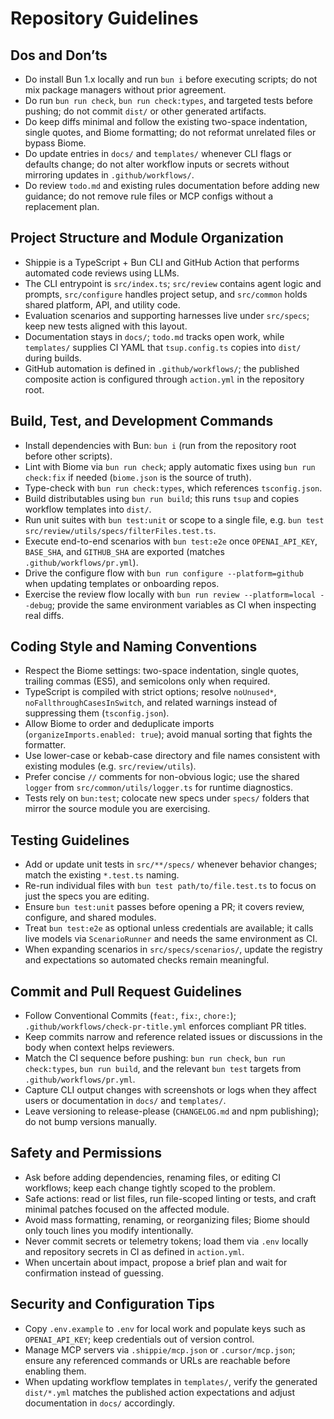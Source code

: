 # Repository Guidelines

## Dos and Don’ts

- Do install Bun 1.x locally and run `bun i` before executing scripts; do not mix package managers without prior agreement.
- Do run `bun run check`, `bun run check:types`, and targeted tests before pushing; do not commit `dist/` or other generated artifacts.
- Do keep diffs minimal and follow the existing two-space indentation, single quotes, and Biome formatting; do not reformat unrelated files or bypass Biome.
- Do update entries in `docs/` and `templates/` whenever CLI flags or defaults change; do not alter workflow inputs or secrets without mirroring updates in `.github/workflows/`.
- Do review `todo.md` and existing rules documentation before adding new guidance; do not remove rule files or MCP configs without a replacement plan.

## Project Structure and Module Organization

- Shippie is a TypeScript + Bun CLI and GitHub Action that performs automated code reviews using LLMs.
- The CLI entrypoint is `src/index.ts`; `src/review` contains agent logic and prompts, `src/configure` handles project setup, and `src/common` holds shared platform, API, and utility code.
- Evaluation scenarios and supporting harnesses live under `src/specs`; keep new tests aligned with this layout.
- Documentation stays in `docs/`; `todo.md` tracks open work, while `templates/` supplies CI YAML that `tsup.config.ts` copies into `dist/` during builds.
- GitHub automation is defined in `.github/workflows/`; the published composite action is configured through `action.yml` in the repository root.

## Build, Test, and Development Commands

- Install dependencies with Bun: `bun i` (run from the repository root before other scripts).
- Lint with Biome via `bun run check`; apply automatic fixes using `bun run check:fix` if needed (`biome.json` is the source of truth).
- Type-check with `bun run check:types`, which references `tsconfig.json`.
- Build distributables using `bun run build`; this runs `tsup` and copies workflow templates into `dist/`.
- Run unit suites with `bun test:unit` or scope to a single file, e.g. `bun test src/review/utils/specs/filterFiles.test.ts`.
- Execute end-to-end scenarios with `bun test:e2e` once `OPENAI_API_KEY`, `BASE_SHA`, and `GITHUB_SHA` are exported (matches `.github/workflows/pr.yml`).
- Drive the configure flow with `bun run configure --platform=github` when updating templates or onboarding repos.
- Exercise the review flow locally with `bun run review --platform=local --debug`; provide the same environment variables as CI when inspecting real diffs.

## Coding Style and Naming Conventions

- Respect the Biome settings: two-space indentation, single quotes, trailing commas (ES5), and semicolons only when required.
- TypeScript is compiled with strict options; resolve `noUnused*`, `noFallthroughCasesInSwitch`, and related warnings instead of suppressing them (`tsconfig.json`).
- Allow Biome to order and deduplicate imports (`organizeImports.enabled: true`); avoid manual sorting that fights the formatter.
- Use lower-case or kebab-case directory and file names consistent with existing modules (e.g. `src/review/utils`).
- Prefer concise `//` comments for non-obvious logic; use the shared `logger` from `src/common/utils/logger.ts` for runtime diagnostics.
- Tests rely on `bun:test`; colocate new specs under `specs/` folders that mirror the source module you are exercising.

## Testing Guidelines

- Add or update unit tests in `src/**/specs/` whenever behavior changes; match the existing `*.test.ts` naming.
- Re-run individual files with `bun test path/to/file.test.ts` to focus on just the specs you are editing.
- Ensure `bun test:unit` passes before opening a PR; it covers review, configure, and shared modules.
- Treat `bun test:e2e` as optional unless credentials are available; it calls live models via `ScenarioRunner` and needs the same environment as CI.
- When expanding scenarios in `src/specs/scenarios/`, update the registry and expectations so automated checks remain meaningful.

## Commit and Pull Request Guidelines

- Follow Conventional Commits (`feat:`, `fix:`, `chore:`); `.github/workflows/check-pr-title.yml` enforces compliant PR titles.
- Keep commits narrow and reference related issues or discussions in the body when context helps reviewers.
- Match the CI sequence before pushing: `bun run check`, `bun run check:types`, `bun run build`, and the relevant `bun test` targets from `.github/workflows/pr.yml`.
- Capture CLI output changes with screenshots or logs when they affect users or documentation in `docs/` and `templates/`.
- Leave versioning to release-please (`CHANGELOG.md` and npm publishing); do not bump versions manually.

## Safety and Permissions

- Ask before adding dependencies, renaming files, or editing CI workflows; keep each change tightly scoped to the problem.
- Safe actions: read or list files, run file-scoped linting or tests, and craft minimal patches focused on the affected module.
- Avoid mass formatting, renaming, or reorganizing files; Biome should only touch lines you modify intentionally.
- Never commit secrets or telemetry tokens; load them via `.env` locally and repository secrets in CI as defined in `action.yml`.
- When uncertain about impact, propose a brief plan and wait for confirmation instead of guessing.

## Security and Configuration Tips

- Copy `.env.example` to `.env` for local work and populate keys such as `OPENAI_API_KEY`; keep credentials out of version control.
- Manage MCP servers via `.shippie/mcp.json` or `.cursor/mcp.json`; ensure any referenced commands or URLs are reachable before enabling them.
- When updating workflow templates in `templates/`, verify the generated `dist/*.yml` matches the published action expectations and adjust documentation in `docs/` accordingly.
